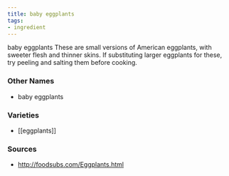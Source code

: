 ```yaml
---
title: baby eggplants
tags:
- ingredient
---
```

baby eggplants These are small versions of American eggplants, with sweeter flesh and thinner skins. If substituting larger eggplants for these, try peeling and salting them before cooking.

### Other Names

* baby eggplants

### Varieties

* [[eggplants]]

### Sources
* http://foodsubs.com/Eggplants.html
